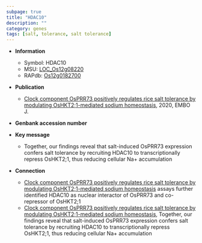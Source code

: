 ```yaml
---
subpage: true
title: "HDAC10"
description: ""
category: genes
tags: [salt, tolerance, salt tolerance]
---
```


* **Information**  
    + Symbol: HDAC10  
    + MSU: [LOC_Os12g08220](http://rice.plantbiology.msu.edu/cgi-bin/ORF_infopage.cgi?orf=LOC_Os12g08220)  
    + RAPdb: [Os12g0182700](http://rapdb.dna.affrc.go.jp/viewer/gbrowse_details/irgsp1?name=Os12g0182700)  

* **Publication**  
    + [Clock component OsPRR73 positively regulates rice salt tolerance by modulating OsHKT2;1-mediated sodium homeostasis](http://www.ncbi.nlm.nih.gov/pubmed?term=Clock+component+OsPRR73+positively+regulates+rice+salt+tolerance+by+modulating+OsHKT2;1-mediated+sodium+homeostasis%5BTitle%5D), 2020, EMBO J.

* **Genbank accession number**  

* **Key message**  
    + Together, our findings reveal that salt-induced OsPRR73 expression confers salt tolerance by recruiting HDAC10 to transcriptionally repress OsHKT2;1, thus reducing cellular Na+ accumulation

* **Connection**  
    + [Clock component OsPRR73 positively regulates rice salt tolerance by modulating OsHKT2;1-mediated sodium homeostasis](IP-MS) assays further identified HDAC10 as nuclear interactor of OsPRR73 and co-repressor of OsHKT2;1
    + [Clock component OsPRR73 positively regulates rice salt tolerance by modulating OsHKT2;1-mediated sodium homeostasis](http://www.ncbi.nlm.nih.gov/pubmed?term=Clock+component+OsPRR73+positively+regulates+rice+salt+tolerance+by+modulating+OsHKT2;1-mediated+sodium+homeostasis%5BTitle%5D),  Together, our findings reveal that salt-induced OsPRR73 expression confers salt tolerance by recruiting HDAC10 to transcriptionally repress OsHKT2;1, thus reducing cellular Na+ accumulation



